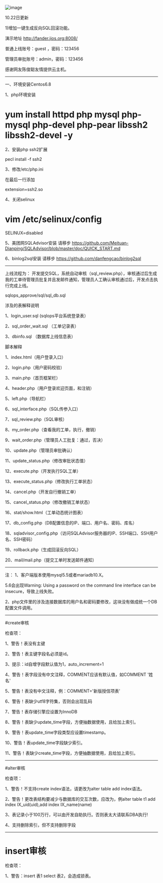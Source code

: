 ![image](https://raw.githubusercontent.com/hcymysql/sqlops/master/sqlops%E6%B5%81%E7%A8%8B.png)

10.22日更新

1)增加一键生成反向SQL回滚功能。

演示地址 http://fander.jios.org:8008/

普通上线账号：guest ，密码：123456

管理员审批账号：admin，密码：123456

感谢网友陈俊聪友情提供云主机。


-----------------------------------------------------
一、环境安装Centos6.8

1、php环境安装

# yum install httpd php mysql php-mysql php-devel php-pear libssh2 libssh2-devel -y

2、安装php ssh2扩展

pecl install -f ssh2

3、修改/etc/php.ini

在最后一行添加

extension=ssh2.so

4、关闭selinux

# vim /etc/selinux/config

SELINUX=disabled

5、美团网SQLAdvisor安装
请移步 https://github.com/Meituan-Dianping/SQLAdvisor/blob/master/doc/QUICK_START.md


6、binlog2sql安装
请移步 https://github.com/danfengcao/binlog2sql

-----------------------------------------------------

上线流程为：
开发提交SQL，系统自动审核（sql_review.php），审核通过后生成我的工单待管理员批复并且发邮件通知，管理员人工确认审核通过后，开发点击执行完成上线。

sqlops_approve/sql/sql_db.sql

涉及的表解释说明

1、login_user.sql  (sqlops平台系统登录表）

2、sql_order_wait.sql  （工单记录表）

3、dbinfo.sql	（数据库上线信息表）


脚本解释

1、index.html（用户登录入口）

2、login.php（用户密码校验）

3、main.php（首页框架栏）

4、header.php（用户登录欢迎页面，和注销）

5、left.php（导航栏）

6、sql_interface.php（SQL传参入口）

7、sql_review.php（SQL审核）

8、my_order.php（查看我的工单，执行，撤销）

9、wait_order.php（管理员人工批复：通过，否决）

10、update.php（管理员审批确认）

11、update_status.php（修改审批状态值）

12、execute.php（开发执行SQL工单）

13、execute_status.php（修改执行工单状态）

14、cancel.php（开发自行撤销工单）

15、cancel_status.php（修改撤销工单状态）

16、stat/show.html（工单动态统计图表）

17、db_config.php（DB配置信息的IP、端口、用户名、密码、库名）

18、sqladvisor_config.php（访问SQLAdvisor服务器的IP、SSH端口、SSH用户名、SSH密码）

19、rollback.php（生成回滚反向SQL）

20、mail/mail.php（提交工单时发送邮件通知）

---------------------
注：
1、客户端版本使用mysql5.5或者mariadb10.X。

5.6会出现Warning: Using a password on the command line interface can be insecure，导致上线失败。

2、php文件里的涉及连接数据库的用户名和密码要修改，这块没有做成统一个DB配置文件调用。

---------------------
#create审核

检查项：

1、警告！表没有主键

2、警告！表主键字段名必须是id。

3、提示：id自增字段默认值为1，auto_increment=1

4、警告！表字段没有中文注释，COMMENT应该有默认值，如COMMENT '姓名'

5、警告！表没有中文注释，例：COMMENT='新版授信项表'

6、警告！表缺少utf8字符集，否则会出现乱码

7、警告！表存储引擎应设置为InnoDB

8、警告！表缺少update_time字段，方便抽数据使用，且给加上索引。

9、警告！表update_time字段类型应设置timestamp。

10、警告！表update_time字段缺少索引。

11、警告！表缺少create_time字段，方便抽数据使用，且给加上索引。

---------------------
#alter审核

检查项：

1、警告！不支持create index语法，请更改为alter table add index语法。

2、警告！更改表结构要减少与数据库的交互次数，应改为，例alter table t1 add index IX_uid(uid),add index IX_name(name)

3、表记录小于100万行，可以由开发自助执行。否则表太大请联系DBA执行!

4、支持删除索引，但不支持删除字段

---------------------
# insert审核

检查项：

1、警告：insert 表1 select 表2，会造成锁表。



